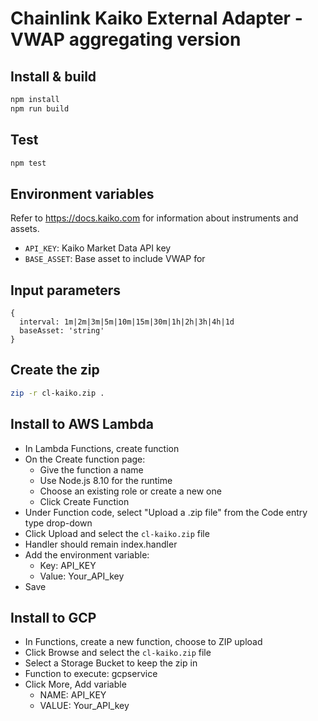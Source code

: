 # Chainlink Kaiko External Adapter - VWAP aggregating version

## Install & build

```bash
npm install
npm run build
```

## Test

```bash
npm test
```

## Environment variables

Refer to https://docs.kaiko.com for information about instruments and assets.

- `API_KEY`: Kaiko Market Data API key
- `BASE_ASSET`: Base asset to include VWAP for


## Input parameters

```
{
  interval: 1m|2m|3m|5m|10m|15m|30m|1h|2h|3h|4h|1d
  baseAsset: 'string'
}
```

## Create the zip

```bash
zip -r cl-kaiko.zip .
```

## Install to AWS Lambda

- In Lambda Functions, create function
- On the Create function page:
  - Give the function a name
  - Use Node.js 8.10 for the runtime
  - Choose an existing role or create a new one
  - Click Create Function
- Under Function code, select "Upload a .zip file" from the Code entry type drop-down
- Click Upload and select the `cl-kaiko.zip` file
- Handler should remain index.handler
- Add the environment variable:
  - Key: API_KEY
  - Value: Your_API_key
- Save

## Install to GCP

- In Functions, create a new function, choose to ZIP upload
- Click Browse and select the `cl-kaiko.zip` file
- Select a Storage Bucket to keep the zip in
- Function to execute: gcpservice
- Click More, Add variable
  - NAME: API_KEY
  - VALUE: Your_API_key